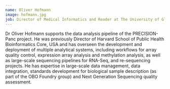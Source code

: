 ```yaml
---
name: Oliver Hofmann
image: hofmann.jpg
job: Director of Medical Informatics and Reader at The University of Glasgow
---
```

Dr Oliver Hofmann supports the data analysis pipeline of the PRECISION-Panc project. He was previously Director of Harvard School of Public Health Bioinformatics Core, USA and has overseen the development and deployment of multiple analytical systems, including workflows for array quality control, expression array analysis and methylation analysis, as well as large-scale sequencing pipelines for RNA-Seq, and re-sequencing projects. He has expertise in large-scale data management, data integration, standards development for biological sample description (as part of the OBO Foundry group) and Next Generation Sequencing quality assessment.